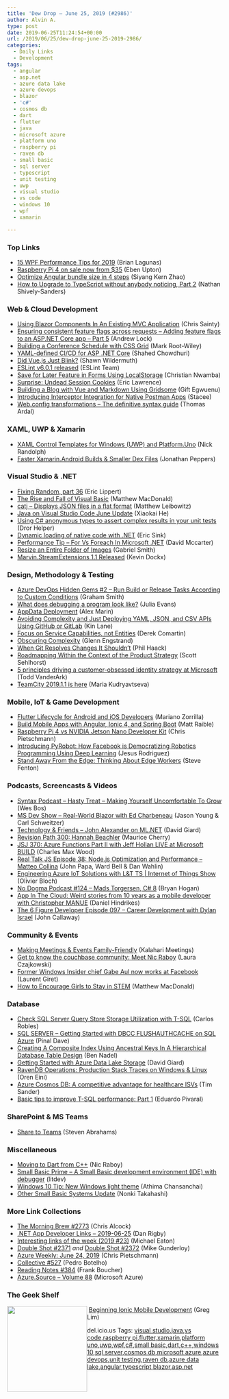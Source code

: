 ```yaml
---
title: 'Dew Drop – June 25, 2019 (#2986)'
author: Alvin A.
type: post
date: 2019-06-25T11:24:54+00:00
url: /2019/06/25/dew-drop-june-25-2019-2986/
categories:
  - Daily Links
  - Development
tags:
  - angular
  - asp.net
  - azure data lake
  - azure devops
  - blazor
  - 'c#'
  - cosmos db
  - dart
  - flutter
  - java
  - microsoft azure
  - platform uno
  - raspberry pi
  - raven db
  - small basic
  - sql server
  - typescript
  - unit testing
  - uwp
  - visual studio
  - vs code
  - windows 10
  - wpf
  - xamarin

---
```

### <a name="top"></a>Top Links

  * <a href="https://www.infragistics.com/community/blogs/b/infragistics/posts/15-wpf-performance-tips-for-2019" target="_blank" rel="noopener noreferrer">15 WPF Performance Tips for 2019</a> (Brian Lagunas)
  * <a href="https://www.raspberrypi.org/blog/raspberry-pi-4-on-sale-now-from-35/" target="_blank" rel="noopener noreferrer">Raspberry Pi 4 on sale now from $35</a> (Eben Upton)
  * <a href="https://blog.angularindepth.com/optimize-angular-bundle-size-in-4-steps-4a3b3737bf45?source=rss----e5ed704095b---4" target="_blank" rel="noopener noreferrer">Optimize Angular bundle size in 4 steps</a> (Siyang Kern Zhao)
  * <a href="https://devblogs.microsoft.com/typescript/how-to-upgrade-to-typescript-without-anybody-noticing-part-2/" target="_blank" rel="noopener noreferrer">How to Upgrade to TypeScript without anybody noticing, Part 2</a> (Nathan Shively-Sanders)



### <a name="web"></a>Web & Cloud Development

  * <a href="https://chrissainty.com/using-blazor-components-in-an-existing-mvc-application/" target="_blank" rel="noopener noreferrer">Using Blazor Components In An Existing MVC Application</a> (Chris Sainty)
  * <a href="https://andrewlock.net/keeping-consistent-feature-flags-across-requests-adding-feature-flags-to-an-asp-net-core-app-part-5/" target="_blank" rel="noopener noreferrer">Ensuring consistent feature flags across requests &#8211; Adding feature flags to an ASP.NET Core app &#8211; Part 5</a> (Andrew Lock)
  * <a href="https://css-tricks.com/building-a-conference-schedule-with-css-grid/" target="_blank" rel="noopener noreferrer">Building a Conference Schedule with CSS Grid</a> (Mark Root-Wiley)
  * <a href="https://wakeupandcode.com/yaml-defined-cicd-for-asp-net-core/" target="_blank" rel="noopener noreferrer">YAML-defined CI/CD for ASP .NET Core</a> (Shahed Chowdhuri)
  * <a href="https://wildermuth.com/2019/06/24/Did-Vue-js-Just-Blink" target="_blank" rel="noopener noreferrer">Did Vue.js Just Blink?</a> (Shawn Wildermuth)
  * <a href="https://eslint.org/blog/2019/06/eslint-v6.0.1-released" target="_blank" rel="noopener noreferrer">ESLint v6.0.1 released</a> (ESLint Team)
  * <a href="https://www.telerik.com/blogs/save-for-later-feature-in-forms-using-localstorage" target="_blank" rel="noopener noreferrer">Save for Later Feature in Forms Using LocalStorage</a> (Christian Nwamba)
  * <a href="https://textslashplain.com/2019/06/24/surprise-undead-session-cookies/" target="_blank" rel="noopener noreferrer">Surprise: Undead Session Cookies</a> (Eric Lawrence)
  * <a href="https://www.telerik.com/blogs/building-a-blog-with-vue-and-markdown-using-gridsome" target="_blank" rel="noopener noreferrer">Building a Blog with Vue and Markdown Using Gridsome</a> (Gift Egwuenu)
  * <a href="https://blog.getpostman.com/2019/06/24/introducing-interceptor-integration-for-native-postman-apps/" target="_blank" rel="noopener noreferrer">Introducing Interceptor Integration for Native Postman Apps</a> (Stacee)
  * <a href="https://blog.elmah.io/web-config-transformations-the-definitive-syntax-guide/" target="_blank" rel="noopener noreferrer">Web.config transformations &#8211; The definitive syntax guide</a> (Thomas Ardal)



### <a name="silverlight"></a>XAML, UWP & Xamarin

  * <a href="http://feedproxy.google.com/~r/NicksNetTravels/~3/CmShS1am0IU/" target="_blank" rel="noopener noreferrer">XAML Control Templates for Windows (UWP) and Platform.Uno</a> (Nick Randolph)
  * <a href="https://devblogs.microsoft.com/xamarin/dex-counting-xamarin-android-improved/" target="_blank" rel="noopener noreferrer">Faster Xamarin.Android Builds & Smaller Dex Files</a> (Jonathan Peppers)



### <a name="dotnet"></a>Visual Studio & .NET

  * <a href="https://ericlippert.com/2019/06/24/fixing-random-part-36/" target="_blank" rel="noopener noreferrer">Fixing Random, part 36</a> (Eric Lippert)
  * <a href="https://medium.com/young-coder/the-rise-and-fall-of-visual-basic-f422252349a6?source=rss----d3d5cbdde463---4" target="_blank" rel="noopener noreferrer">The Rise and Fall of Visual Basic</a> (Matthew MacDonald)
  * <a href="https://github.com/mattleibow/catj" target="_blank" rel="noopener noreferrer">catj &#8211; Displays JSON files in a flat format</a> (Matthew Leibowitz)
  * <a href="https://devblogs.microsoft.com/visualstudio/java-on-visual-studio-code-june-update/" target="_blank" rel="noopener noreferrer">Java on Visual Studio Code June Update</a> (Xiaokai He)
  * <a href="https://helpercode.com/2019/06/25/using-c-anonymous-types-to-assert-complex-results-in-your-unit-tests/" target="_blank" rel="noopener noreferrer">Using C# anonymous types to assert complex results in your unit tests</a> (Dror Helper)
  * <a href="https://ericsink.com/entries/native_library.html" target="_blank" rel="noopener noreferrer">Dynamic loading of native code with .NET</a> (Eric Sink)
  * <a href="https://www.c-sharpcorner.com/article/performance-tip-for-vs-foreach-in-microsoft-net/" target="_blank" rel="noopener noreferrer">Performance Tip &#8211; For Vs Foreach In Microsoft .NET</a> (David Mccarter)
  * <a href="https://www.leadtools.com/blog/imaging/image-processing/resize-entire-folder-images/" target="_blank" rel="noopener noreferrer">Resize an Entire Folder of Images</a> (Gabriel Smith)
  * <a href="https://www.kevindockx.com/marvin-streamextensions-1-1-released/" target="_blank" rel="noopener noreferrer">Marvin.StreamExtensions 1.1 Released</a> (Kevin Dockx)



### <a name="design"></a>Design, Methodology & Testing

  * <a href="https://pleasereleaseme.net/azure-devops-hidden-gems-2-run-build-or-release-tasks-according-to-custom-conditions/" target="_blank" rel="noopener noreferrer">Azure DevOps Hidden Gems #2 – Run Build or Release Tasks According to Custom Conditions</a> (Graham Smith)
  * <a href="https://jvns.ca/blog/2019/06/23/a-few-debugging-resources/" target="_blank" rel="noopener noreferrer">What does debugging a program look like?</a> (Julia Evans)
  * <a href="https://www.advancedinstaller.com/appdata-msi-msix-appv.html" target="_blank" rel="noopener noreferrer">AppData Deployment</a> (Alex Marin)
  * <a href="http://apievangelist.com/2019/06/24/avoiding-complexity-and-ust-deploying-yaml-json-csv-apis-using-github-or-gitlab/" target="_blank" rel="noopener noreferrer">Avoiding Complexity and Just Deploying YAML, JSON, and CSV APIs Using GitHub or GitLab</a> (Kin Lane)
  * <a href="https://codeopinion.com/focus-on-service-capabilities-not-entities/" target="_blank" rel="noopener noreferrer">Focus on Service Capabilities, not Entities</a> (Derek Comartin)
  * <a href="https://www.infoq.com/articles/obscuring-complexity?utm_campaign=infoq_content&utm_source=infoq&utm_medium=feed&utm_term=global" target="_blank" rel="noopener noreferrer">Obscuring Complexity</a> (Glenn Engstrand)
  * <a href="http://feeds.haacked.com/~r/haacked/~3/PJqBKTqPpnI/" target="_blank" rel="noopener noreferrer">When Git Resolves Changes It Shouldn’t</a> (Phil Haack)
  * <a href="http://feedproxy.google.com/~r/LeadingAgile/~3/BiiqYnIcESE/" target="_blank" rel="noopener noreferrer">Roadmapping Within the Context of the Product Strategy</a> (Scott Sehlhorst)
  * <a href="https://www.microsoft.com/security/blog/2019/06/24/5-principles-driving-customer-obsessed-identity-strategy-microsoft/" target="_blank" rel="noopener noreferrer">5 principles driving a customer-obsessed identity strategy at Microsoft</a> (Todd VanderArk)
  * <a href="https://blog.jetbrains.com/teamcity/2019/06/teamcity-2019-1-1-is-here/" target="_blank" rel="noopener noreferrer">TeamCity 2019.1.1 is here</a> (Maria Kudryavtseva)



### <a name="mobile"></a>Mobile, IoT & Game Development

  * <a href="https://medium.com/flutter-community/flutter-lifecycle-for-android-and-ios-developers-8f532307e0c7?source=rss----86fb29d7cc6a---4" target="_blank" rel="noopener noreferrer">Flutter Lifecycle for Android and iOS Developers</a> (Mariano Zorrilla)
  * <a href="https://developer.okta.com/blog/2019/06/24/ionic-4-angular-spring-boot-jhipster" target="_blank" rel="noopener noreferrer">Build Mobile Apps with Angular, Ionic 4, and Spring Boot</a> (Matt Raible)
  * <a href="https://buildazure.com/2019/06/24/raspberry-pi-4-vs-nvidia-jetson-nano-developer-kit/" target="_blank" rel="noopener noreferrer">Raspberry Pi 4 vs NVIDIA Jetson Nano Developer Kit</a> (Chris Pietschmann)
  * <a href="https://towardsdatascience.com/introducing-pyrobot-how-facebook-is-democratizing-robotics-programming-using-deep-learning-7ed3c2a4b065?source=rss-46674a2c9422------2" target="_blank" rel="noopener noreferrer">Introducing PyRobot: How Facebook is Democratizing Robotics Programming Using Deep Learning</a> (Jesus Rodriguez)
  * <a href="https://www.stevefenton.co.uk/2019/06/stand-away-from-the-edge-thinking-about-edge-workers/" target="_blank" rel="noopener noreferrer">Stand Away From the Edge: Thinking About Edge Workers</a> (Steve Fenton)



### <a name="podcasts"></a>Podcasts, Screencasts & Videos

  * <a href="https://traffic.libsyn.com/secure/syntax/Syntax155.mp3" target="_blank" rel="noopener noreferrer">Syntax Podcast &#8211; Hasty Treat &#8211; Making Yourself Uncomfortable To Grow</a> (Wes Bos)
  * <a href="http://msdevshow.com/2019/06/blazor-with-ed-charbeneau/" target="_blank" rel="noopener noreferrer">MS Dev Show &#8211; Real-World Blazor with Ed Charbeneau</a> (Jason Young & Carl Schweitzer)
  * <a href="http://DavidGiard.com/2019/06/24/JohnAlexanderOnMLNET.aspx" target="_blank" rel="noopener noreferrer">Technology & Friends &#8211; John Alexander on ML.NET</a> (David Giard)
  * <a href="https://culture-zine.glitch.me/culture/revisionpath-hannah-beachler" target="_blank" rel="noopener noreferrer">Revision Path 300: Hannah Beachler</a> (Maurice Cherry)
  * <a href="https://devchat.tv/js-jabber/jsj-370-azure-functions-part-ii-with-jeff-hollan-live-at-microsoft-build" target="_blank" rel="noopener noreferrer">JSJ 370: Azure Functions Part II with Jeff Hollan LIVE at Microsoft BUILD</a> (Charles Max Wood)
  * <a href="http://www.realtalkjs.com/56c29daf" target="_blank" rel="noopener noreferrer">Real Talk JS Episode 38: Node.js Optimization and Performance &#8211; Matteo Collina</a> (John Papa, Ward Bell & Dan Wahlin)
  * <a href="https://channel9.msdn.com/Shows/Internet-of-Things-Show/Engineering-Azure-IoT-Solutions-with-LT-TS?WT.mc_id=DX_MVP4025064" target="_blank" rel="noopener noreferrer">Engineering Azure IoT Solutions with L&T TS | Internet of Things Show</a> (Olivier Bloch)
  * <a href="http://feedproxy.google.com/~r/NoDogmaPodcast/~5/E2WSBW76C6Q/7adc70c5.mp3" target="_blank" rel="noopener noreferrer">No Dogma Podcast #124 &#8211; Mads Torgersen, C# 8</a> (Bryan Hogan)
  * <a href="https://danielhindrikes.se/index.php/2019/06/25/app-in-the-cloud-weird-stories-from-10-years-as-a-mobile-developer-with-christopher-manue/" target="_blank" rel="noopener noreferrer">App In The Cloud: Weird stories from 10 years as a mobile developer with Christopher MANUE</a> (Daniel Hindrikes)
  * <a href="https://6figuredev.com/podcast/episode-097-career-development-with-dylan-israel/" target="_blank" rel="noopener noreferrer">The 6 Figure Developer Episode 097 – Career Development with Dylan Israel</a> (John Callaway)



### <a name="events"></a>Community & Events

  * <a href="http://blog.kalaharimeetings.com/2019/06/24/making-meetings-events-family-friendly/" target="_blank" rel="noopener noreferrer">Making Meetings & Events Family-Friendly</a> (Kalahari Meetings)
  * <a href="https://blog.couchbase.com/get-to-know-the-couchbase-community-meet-nic-raboy/" target="_blank" rel="noopener noreferrer">Get to know the couchbase community: Meet Nic Raboy</a> (Laura Czajkowski)
  * <a href="http://feedproxy.google.com/~r/winbetadotorg/~3/AIP6q4OZVp8/former-windows-insider-chief-gabe-aul-now-works-at-facebook" target="_blank" rel="noopener noreferrer">Former Windows Insider chief Gabe Aul now works at Facebook</a> (Laurent Giret)
  * <a href="https://medium.com/young-coder/how-to-encourage-girls-to-stay-in-stem-2671a405c492?source=rss----d3d5cbdde463---4" target="_blank" rel="noopener noreferrer">How to Encourage Girls to Stay in STEM</a> (Matthew MacDonald)



### <a name="sql"></a>Database

  * <a href="http://feedproxy.google.com/~r/MSSQLTips-LatestSqlServerTips/~3/9ujqpu0WS-o/" target="_blank" rel="noopener noreferrer">Check SQL Server Query Store Storage Utilization with T-SQL</a> (Carlos Robles)
  * <a href="https://blog.sqlauthority.com/2019/06/25/sql-server-getting-started-with-dbcc-flushauthcache-on-sql-azure/" target="_blank" rel="noopener noreferrer">SQL SERVER – Getting Started with DBCC FLUSHAUTHCACHE on SQL Azure</a> (Pinal Dave)
  * <a href="https://www.bennadel.com/blog/3643-creating-a-composite-index-using-ancestral-keys-in-a-hierarchical-database-table-design.htm" target="_blank" rel="noopener noreferrer">Creating A Composite Index Using Ancestral Keys In A Hierarchical Database Table Design</a> (Ben Nadel)
  * <a href="http://davidgiard.com/2019/06/25/GettingStartedWithAzureDataLakeStorage.aspx" target="_blank" rel="noopener noreferrer">Getting Started with Azure Data Lake Storage</a> (David Giard)
  * <a href="http://feedproxy.google.com/~r/AyendeRahien/~3/JK-iaXmHv7M/ravendb-operations-production-stack-traces-on-windows-linux" target="_blank" rel="noopener noreferrer">RavenDB Operations: Production Stack Traces on Windows & Linux</a> (Oren Eini)
  * <a href="https://azure.microsoft.com/blog/azure-cosmos-db-a-competitive-advantage-for-healthcare-isvs/" target="_blank" rel="noopener noreferrer">Azure Cosmos DB: A competitive advantage for healthcare ISVs</a> (Tim Sander)
  * <a href="http://feedproxy.google.com/~r/MSSQLTips-LatestSqlServerTips/~3/Fjfe8bGgNfM/" target="_blank" rel="noopener noreferrer">Basic tips to improve T-SQL performance: Part 1</a> (Eduardo Pivaral)



### <a name="sp"></a>SharePoint & MS Teams

  * <a href="https://techcommunity.microsoft.com/t5/Education-Blog/Share-to-Teams/ba-p/718017" target="_blank" rel="noopener noreferrer">Share to Teams</a> (Steven Abrahams)



### <a name="misc"></a>Miscellaneous

  * <a href="https://www.thepolyglotdeveloper.com/2019/06/moving-to-dart-from-cpp/" target="_blank" rel="noopener noreferrer">Moving to Dart from C++</a> (Nic Raboy)
  * <a href="https://gallery.technet.microsoft.com/Small-Basic-IDE-10-42648328" target="_blank" rel="noopener noreferrer">Small Basic Prime &#8211; A Small Basic development environment (IDE) with debugger</a> (litdev)
  * <a href="https://blogs.windows.com/blog/2019/06/24/windows-10-tip-new-windows-light-theme/?WT.mc_id=DX_MVP4025064" target="_blank" rel="noopener noreferrer">Windows 10 Tip: New Windows light theme</a> (Athima Chansanchai)
  * <a href="https://techcommunity.microsoft.com/t5/Small-Basic-Blog/Other-Small-Basic-Systems-Update/ba-p/717239" target="_blank" rel="noopener noreferrer">Other Small Basic Systems Update</a> (Nonki Takahashi)



### <a name="links"></a>More Link Collections

  * <a href="http://feedproxy.google.com/~r/ReflectivePerspective/~3/CBO1TaRJwoA/" target="_blank" rel="noopener noreferrer">The Morning Brew #2773</a> (Chris Alcock)
  * <a href="https://links.danrigby.com/2019/06/app-developer-links-2019-06-25/" target="_blank" rel="noopener noreferrer">.NET App Developer Links &#8211; 2019-06-25</a> (Dan Rigby)
  * <a href="https://samestuffdifferentday.com/2019/06/24/interesting-links-of-the-week-2019-23/" target="_blank" rel="noopener noreferrer">Interesting links of the week (2019 #23)</a> (Michael Eaton)
  * <a href="https://afreshcup.com/home/2019/06/24/double-shot-2371.html" target="_blank" rel="noopener noreferrer">Double Shot #2371</a> _and_ <a href="https://afreshcup.com/home/2019/06/25/double-shot-2372.html" target="_blank" rel="noopener noreferrer">Double Shot #2372</a> (Mike Gunderloy)
  * <a href="https://buildazure.com/2019/06/24/azure-weekly-june-24-2019/" target="_blank" rel="noopener noreferrer">Azure Weekly: June 24, 2019</a> (Chris Pietschmann)
  * <a href="http://feedproxy.google.com/~r/tympanus/~3/DPWxpLRN0EM/" target="_blank" rel="noopener noreferrer">Collective #527</a> (Pedro Botelho)
  * <a href="http://www.frankysnotes.com/2019/06/reading-notes-384.html" target="_blank" rel="noopener noreferrer">Reading Notes #384</a> (Frank Boucher)
  * <a href="https://azure.microsoft.com/blog/azure-source-volume-88/" target="_blank" rel="noopener noreferrer">Azure.Source – Volume 88</a> (Microsoft Azure)



### <a name="shelf"></a>The Geek Shelf

<a href="https://www.amazon.com/Beginning-Ionic-Mobile-Development-Greg/dp/1548991996/?tag=amavin-20" target="_blank" rel="noopener noreferrer"><img loading="lazy" decoding="async" width="187" height="200" align="left" style="margin: 0px 0px 10px; border: 0px currentcolor; border-image: none; float: left; display: inline; background-image: none;" src="https://m.media-amazon.com/images/I/41Uh1iZ0O3L._AC_UL436_.jpg" border="0" /></a>&nbsp;<a href="https://www.amazon.com/Beginning-Ionic-Mobile-Development-Greg/dp/1548991996/?tag=amavin-20" target="_blank" rel="noopener noreferrer">Beginning Ionic Mobile Development</a> (Greg Lim)











<div class="wlWriterEditableSmartContent" id="scid:77ECF5F8-D252-44F5-B4EB-D463C5396A79:e6d91fb5-8400-4c80-8635-534448099d37" style="margin: 0px; padding: 0px; float: none; display: inline;">
  del.icio.us Tags: <a href="http://del.icio.us/popular/visual+studio" rel="tag">visual studio</a>,<a href="http://del.icio.us/popular/java" rel="tag">java</a>,<a href="http://del.icio.us/popular/vs+code" rel="tag">vs code</a>,<a href="http://del.icio.us/popular/raspberry+pi" rel="tag">raspberry pi</a>,<a href="http://del.icio.us/popular/flutter" rel="tag">flutter</a>,<a href="http://del.icio.us/popular/xamarin" rel="tag">xamarin</a>,<a href="http://del.icio.us/popular/platform+uno" rel="tag">platform uno</a>,<a href="http://del.icio.us/popular/uwp" rel="tag">uwp</a>,<a href="http://del.icio.us/popular/wpf" rel="tag">wpf</a>,<a href="http://del.icio.us/popular/c%23" rel="tag">c#</a>,<a href="http://del.icio.us/popular/small+basic" rel="tag">small basic</a>,<a href="http://del.icio.us/popular/dart" rel="tag">dart</a>,<a href="http://del.icio.us/popular/c%2b%2b" rel="tag">c++</a>,<a href="http://del.icio.us/popular/windows+10" rel="tag">windows 10</a>,<a href="http://del.icio.us/popular/sql+server" rel="tag">sql server</a>,<a href="http://del.icio.us/popular/cosmos+db" rel="tag">cosmos db</a>,<a href="http://del.icio.us/popular/microsoft+azure" rel="tag">microsoft azure</a>,<a href="http://del.icio.us/popular/azure+devops" rel="tag">azure devops</a>,<a href="http://del.icio.us/popular/unit+testing" rel="tag">unit testing</a>,<a href="http://del.icio.us/popular/raven+db" rel="tag">raven db</a>,<a href="http://del.icio.us/popular/azure+data+lake" rel="tag">azure data lake</a>,<a href="http://del.icio.us/popular/angular" rel="tag">angular</a>,<a href="http://del.icio.us/popular/typescript" rel="tag">typescript</a>,<a href="http://del.icio.us/popular/blazor" rel="tag">blazor</a>,<a href="http://del.icio.us/popular/asp.net" rel="tag">asp.net</a>
</div>